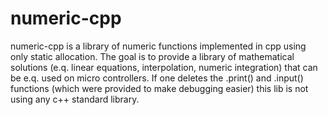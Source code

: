# numeric-cpp
numeric-cpp is a library of numeric functions implemented in cpp using only static allocation.
The goal is to provide a library of mathematical solutions (e.q. linear equations, interpolation, numeric integration)
that can be e.q. used on micro controllers.
If one deletes the .print() and .input() functions (which were provided to make debugging easier) 
this lib is not using any c++ standard library.
